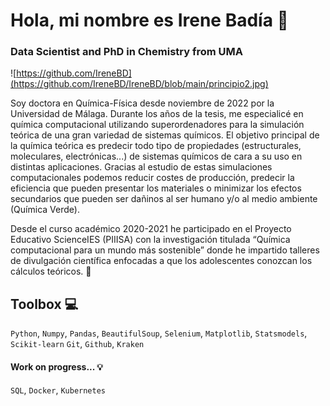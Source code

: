 # Hola, mi nombre es Irene Badía 👋
### Data Scientist and PhD in Chemistry from UMA 

![https://github.com/IreneBD](https://github.com/IreneBD/IreneBD/blob/main/principio2.jpg)

Soy doctora en Química-Física desde noviembre de 2022 por la Universidad de Málaga. Durante los años de la tesis, me especialicé en química computacional utilizando superordenadores para la simulación teórica de una gran variedad de sistemas químicos. El objetivo principal de la química teórica es predecir todo tipo de propiedades (estructurales, moleculares, electrónicas...) de sistemas químicos de cara a su uso en distintas aplicaciones. Gracias al estudio de estas simulaciones computacionales podemos reducir costes de producción, predecir la eficiencia que pueden presentar los materiales o minimizar los efectos secundarios que pueden ser dañinos al ser humano y/o al medio ambiente (Química Verde).

Desde el curso académico 2020-2021 he participado en el Proyecto Educativo ScienceIES (PIIISA) con la investigación titulada “Química computacional para un mundo más sostenible” donde he impartido talleres de divulgación científica enfocadas a que los adolescentes conozcan los cálculos teóricos. :green_heart:

## Toolbox 💻
`Python`, 
`Numpy`, `Pandas`, `BeautifulSoup`, `Selenium`, `Matplotlib`, `Statsmodels`, `Scikit-learn` 
`Git`, `Github`, `Kraken`

#### Work on progress... 💡
`SQL`, `Docker`, `Kubernetes`

<!--
**IreneBD/IreneBD** is a ✨ _special_ ✨ repository because its `README.md` (this file) appears on your GitHub profile.

Here are some ideas to get you started:

- 🔭 I’m currently working on ...
- 🌱 I’m currently learning ...
- 👯 I’m looking to collaborate on ...
- 🤔 I’m looking for help with ...
- 💬 Ask me about ...
- 📫 How to reach me: ...
- 😄 Pronouns: ...
- ⚡ Fun fact: ...
-->
